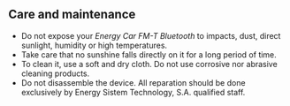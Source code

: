 ## Care and maintenance

* Do not expose your *Energy Car FM-T Bluetooth* to impacts, dust, direct sunlight, humidity or high temperatures. 
* Take care that no sunshine falls directly on it for a long period of time. 
* To clean it, use a soft and dry cloth. Do not use corrosive nor abrasive cleaning products.
* Do not disassemble the device. All reparation should be done exclusively by Energy Sistem Technology, S.A. qualified staff.

